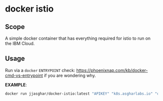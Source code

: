 # docker istio

## Scope

A simple docker container that has everything required for istio to run on the IBM Cloud.

## Usage

Run via a `docker` `ENTRYPOINT` check: <https://phoenixnap.com/kb/docker-cmd-vs-entrypoint> if you are wondering why.

**EXAMPLE**:
```bash
docker run jjasghar/docker-istio:latest "APIKEY" "k8s.asgharlabs.io" "default"
```
